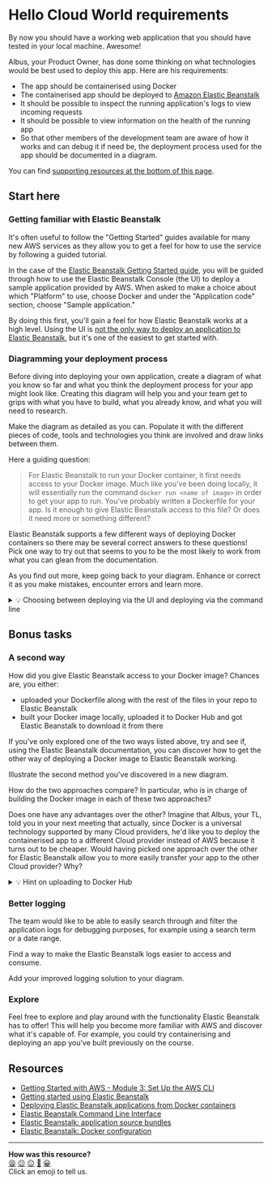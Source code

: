 # Hello Cloud World requirements

By now you should have a working web application that you should have tested in your local machine. Awesome!

Albus, your Product Owner, has done some thinking on what technologies would be best used to deploy this app.
Here are his requirements:

- The app should be containerised using Docker
- The containerised app should be deployed to [Amazon Elastic Beanstalk](https://aws.amazon.com/elasticbeanstalk/)
- It should be possible to inspect the running application's logs to view incoming requests
- It should be possible to view information on the health of the running app
- So that other members of the development team are aware of how it works and can debug it if need be, the deployment process used for the app should be documented in a diagram.

You can find [supporting resources at the bottom of this page](#resources).

## Start here

### Getting familiar with Elastic Beanstalk

It's often useful to follow the "Getting Started" guides available for many new AWS services as they allow you to get a feel for how to use the service by following a guided tutorial. 

In the case of the [Elastic Beanstalk Getting Started guide](https://docs.aws.amazon.com/elasticbeanstalk/latest/dg/GettingStarted.html), you will be guided through how to use the Elastic Beanstalk Console (the UI)
to deploy a sample application provided by AWS. When asked to make a choice about which "Platform" to use, choose Docker and under the "Application code" section, choose "Sample application."

By doing this first, you'll gain a feel for how Elastic Beanstalk works at a high level.
Using the UI is [not the only way to deploy an application to Elastic Beanstalk](https://docs.aws.amazon.com/elasticbeanstalk/latest/dg/eb-cli3.html), but it's one of the easiest to get started with.


### Diagramming your deployment process

Before diving into deploying your own application, create a diagram of what you know so far and what you think the deployment process for your app might look like.
Creating this diagram will help you and your team get to grips with what you have to build, what you already know, and what you will need to research.

Make the diagram as detailed as you can.
Populate it with the different pieces of code, tools and technologies you think are involved and draw links between them. 

Here a guiding question:

> For Elastic Beanstalk to run your Docker container, it first needs access to your Docker image. Much like you've been doing locally, it will essentially run the command `docker run <name of image>` in order to get your app to run. You've probably written a Dockerfile for your app. Is it enough to give Elastic Beanstalk access to this file? Or does it need more or something different? 

Elastic Beanstalk supports a few different ways of deploying Docker containers so there may be several correct answers to these questions! Pick one way to try out that seems to you to be the most likely to work from what you can glean from the documentation.

As you find out more, keep going back to your diagram.
Enhance or correct it as you make mistakes, encounter errors and learn more.

<details>
<summary>💡 Choosing between deploying via the UI and deploying via the command line</summary>

It's possible to complete this project (including the bonus tasks), using either the Elastic Beanstalk Console or the Elastic Beanstalk command line interface (EB CLI).

The EB CLI mainly allows you to create the [application source bundle](https://docs.aws.amazon.com/elasticbeanstalk/latest/dg/applications-sourcebundle.html) (the collection of source code files needed to run app) and upload it to Elastic Beanstalk from the command line in one go, instead of having to create the bundle yourself and then upload it through the UI.

It can be useful to try both, as doing it manually might give you a better idea of what goes into creating the bundle.
</details>


## Bonus tasks

### A second way

How did you give Elastic Beanstalk access to your Docker image?
Chances are, you either:

- uploaded your Dockerfile along with the rest of the files in your repo to Elastic Beanstalk 
- built your Docker image locally, uploaded it to Docker Hub and got Elastic Beanstalk to download it from there

If you've only explored one of the two ways listed above, try and see if, using the Elastic Beanstalk documentation, you can discover how to get the other way of deploying a Docker image to Elastic Beanstalk working.

Illustrate the second method you've discovered in a new diagram.

How do the two approaches compare? In particular, who is in charge of building the Docker image in each of these two approaches? 

Does one have any advantages over the other? Imagine that Albus, your TL, told you in your next meeting that actually, since Docker is a universal technology supported by many Cloud providers, he'd like you to deploy the containerised app to a different Cloud provider instead of AWS because it turns out to be cheaper. Would having picked one approach over the other for Elastic Beanstalk allow you to more easily transfer your app to the other Cloud provider? Why?

<details>
<summary>💡 Hint on uploading to Docker Hub</summary>

Elastic Beanstalk allows you to point it to an image hosted on Docker Hub by creating an application source bundle that contains a special file.
This is a file that you write and in which you provide information on where to find the image.

For developer convenience, AWS allows this file to be written in one of two common formats:

- A `docker-compose.yml` file, written in [YAML format](https://en.wikipedia.org/wiki/YAML)
- A `Dockerrunaws.json` file, written in [JSON format](https://en.wikipedia.org/wiki/JSON)

It doesn't matter which one you pick! 
You can find out what Elastic Beanstalk expects to find in these files [here](https://docs.aws.amazon.com/elasticbeanstalk/latest/dg/single-container-docker-configuration.html).

But here's a question: If you provide this file, do you still need to provide the rest of your application source files? If you're not sure, try uploading a bundle containing just one of the files above. Does it work? Why or why not?
</details>

### Better logging

The team would like to be able to easily search through and filter the application logs for debugging purposes, for example using a search term or a date range.

Find a way to make the Elastic Beanstalk logs easier to access and consume.

Add your improved logging solution to your diagram.

### Explore

Feel free to explore and play around with the functionality Elastic Beanstalk has to offer!
This will help you become more familiar with AWS and discover what it's capable of.
For example, you could try containerising and deploying an app you've built previously on the course.

## Resources

- [Getting Started with AWS - Module 3: Set Up the AWS CLI](https://aws.amazon.com/getting-started/guides/setup-environment/module-three/)
- [Getting started using Elastic Beanstalk](https://docs.aws.amazon.com/elasticbeanstalk/latest/dg/GettingStarted.html)
- [Deploying Elastic Beanstalk applications from Docker containers](https://docs.aws.amazon.com/elasticbeanstalk/latest/dg/create_deploy_docker.html)
- [Elastic Beanstalk Command Line Interface](https://docs.aws.amazon.com/elasticbeanstalk/latest/dg/eb-cli3.html)
- [Elastic Beanstalk: application source bundles](https://docs.aws.amazon.com/elasticbeanstalk/latest/dg/applications-sourcebundle.html)
- [Elastic Beanstalk: Docker configuration](https://docs.aws.amazon.com/elasticbeanstalk/latest/dg/single-container-docker-configuration.html)

<!-- BEGIN GENERATED SECTION DO NOT EDIT -->

---

**How was this resource?**  
[😫](https://airtable.com/shrUJ3t7KLMqVRFKR?prefill_Repository=devops-course&prefill_File=hello-cloud-world/specification.md&prefill_Sentiment=😫) [😕](https://airtable.com/shrUJ3t7KLMqVRFKR?prefill_Repository=devops-course&prefill_File=hello-cloud-world/specification.md&prefill_Sentiment=😕) [😐](https://airtable.com/shrUJ3t7KLMqVRFKR?prefill_Repository=devops-course&prefill_File=hello-cloud-world/specification.md&prefill_Sentiment=😐) [🙂](https://airtable.com/shrUJ3t7KLMqVRFKR?prefill_Repository=devops-course&prefill_File=hello-cloud-world/specification.md&prefill_Sentiment=🙂) [😀](https://airtable.com/shrUJ3t7KLMqVRFKR?prefill_Repository=devops-course&prefill_File=hello-cloud-world/specification.md&prefill_Sentiment=😀)  
Click an emoji to tell us.

<!-- END GENERATED SECTION DO NOT EDIT -->
